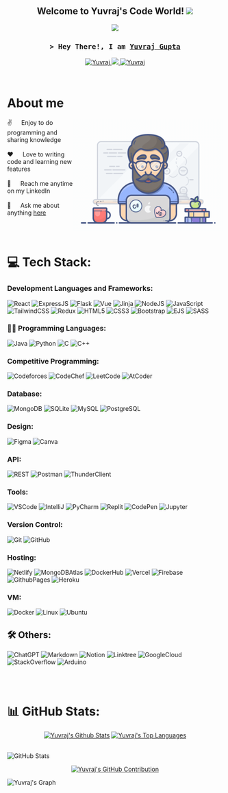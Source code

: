 <h2 align="center">
  Welcome to Yuvraj's Code World!
  <img src="https://media.giphy.com/media/hvRJCLFzcasrR4ia7z/giphy.gif" width="28">
</h2>

<p align="center">
  <a href="https://github.com/Yuvraj960"><img src="https://readme-typing-svg.herokuapp.com/?lines=Self%20Taught%20Programmer;Front%20End%20Developer;2%2B%20years%20of%20coding%20experience;Always%20learning%20new%20things&center=true&width=380&height=45"></a>
</p>

<h3 align="center">
        <samp>&gt; Hey There!, I am
                <b><a target="_blank" href="https://github.com/Yuvraj960">Yuvraj Gupta</a></b>
        </samp>
</h3>

<p align="center">
 <a href="https://www.linkedin.com/in/yuvraj-gupta-069967285/" target="_blank">
  <img src="https://img.shields.io/badge/LinkedIn-0077B5?style=for-the-badge&logo=linkedin&logoColor=white" alt="Yuvraj"/>
 </a>
 <a href="https://twitter.com/Yuvraj6596" target="_blank">
  <img src="https://img.shields.io/badge/Twitter-1DA1F2?style=for-the-badge&logo=twitter&logoColor=white" />
 </a>
 <a href="https://www.instagram.com/_code_curious_/" target="_blank">
  <img src="https://img.shields.io/badge/Instagram-fe4164?style=for-the-badge&logo=instagram&logoColor=white" alt="Yuvraj" />
 </a> 
</p>
<br />

# About me

<p>
 <img align="right" width="350" src="programmer.gif" alt="Coding gif" />

✌️ &emsp; Enjoy to do programming and sharing knowledge <br/><br/>
❤️ &emsp; Love to writing code and learning new features<br/><br/>
📧 &emsp; Reach me anytime on my LinkedIn<br/><br/>
💬 &emsp; Ask me about anything [here](https://github.com/Yuvraj960/Yuvraj960/issues)

</p>
<br/>
<br/>


# 💻 Tech Stack:

### Development Languages and Frameworks:

![React](https://img.shields.io/badge/react-%23007396.svg?style=for-the-badge&logo=react&logoColor=white)
![ExpressJS](https://img.shields.io/badge/Express.js-000000?style=for-the-badge&logo=express&logoColor=white)
![Flask](https://img.shields.io/badge/Flask-%23000.svg?style=for-the-badge&logo=flask&logoColor=white)
![Vue](https://img.shields.io/badge/Vue.js-35495E?style=for-the-badge&logo=vue.js&logoColor=4FC08D)
![Jinja](https://img.shields.io/badge/Jinja-%23000000.svg?style=for-the-badge&logo=jinja&logoColor=white)
![NodeJS](https://img.shields.io/badge/Node.js-43853D?style=for-the-badge&logo=node.js&logoColor=white)
![JavaScript](https://img.shields.io/badge/javascript-%23323330.svg?style=for-the-badge&logo=javascript&logoColor=%23F7DF1E)
![TailwindCSS](https://img.shields.io/badge/tailwindcss-%2338B2AC.svg?style=for-the-badge&logo=tailwind-css&logoColor=white)
![Redux](https://img.shields.io/badge/redux-%23593d88.svg?style=for-the-badge&logo=redux&logoColor=white)
![HTML5](https://img.shields.io/badge/html5-%23E34F26.svg?style=for-the-badge&logo=html5&logoColor=white)
![CSS3](https://img.shields.io/badge/css3-%231572B6.svg?style=for-the-badge&logo=css3&logoColor=white)
![Bootstrap](https://img.shields.io/badge/bootstrap-%238511FA.svg?style=for-the-badge&logo=bootstrap&logoColor=white)
![EJS](https://img.shields.io/badge/EJS-2B2D2E?style=for-the-badge&logo=EJS&logoColor=white)
![SASS](https://img.shields.io/badge/SASS-hotpink.svg?style=for-the-badge&logo=SASS&logoColor=white)

### 👨‍💻 Programming Languages:

![Java](https://img.shields.io/badge/java-%23ED8B00.svg?style=for-the-badge&logo=java&logoColor=white)
![Python](https://img.shields.io/badge/python-%2314354C.svg?style=for-the-badge&logo=python&logoColor=white)
![C](https://img.shields.io/badge/c-%2300599C.svg?style=for-the-badge&logo=c&logoColor=white)
![C++](https://img.shields.io/badge/C++-%2300599C.svg?style=for-the-badge&logo=c%2B%2B&logoColor=white)

### Competitive Programming:

![Codeforces](https://img.shields.io/badge/Codeforces-1F8ACB?style=for-the-badge&logo=Codeforces&logoColor=white)
![CodeChef](https://img.shields.io/badge/CodeChef-5B4638?style=for-the-badge&logo=CodeChef&logoColor=white)
![LeetCode](https://img.shields.io/badge/LeetCode-FFA116?style=for-the-badge&logo=LeetCode&logoColor=white)
![AtCoder](https://img.shields.io/badge/AtCoder-2EC866?style=for-the-badge&logo=AtCoder&logoColor=white)

### Database:

![MongoDB](https://img.shields.io/badge/MongoDB-4EA94B?style=for-the-badge&logo=mongodb&logoColor=white)
![SQLite](https://img.shields.io/badge/sqlite-%2307405e.svg?style=for-the-badge&logo=sqlite&logoColor=white)
![MySQL](https://img.shields.io/badge/mysql-%2300f.svg?style=for-the-badge&logo=mysql&logoColor=white)
![PostgreSQL](https://img.shields.io/badge/postgres-%23316192.svg?style=for-the-badge&logo=postgresql&logoColor=white)

### Design:

![Figma](https://img.shields.io/badge/figma-%23F24E1E.svg?style=for-the-badge&logo=figma&logoColor=white)
![Canva](https://img.shields.io/badge/Canva-%2300C4CC.svg?style=for-the-badge&logo=Canva&logoColor=white)

### API:

![REST](https://img.shields.io/badge/REST-000000?style=for-the-badge&logo=rest&logoColor=white)
![Postman](https://img.shields.io/badge/Postman-FF6C37?style=for-the-badge&logo=Postman&logoColor=white)
![ThunderClient](https://img.shields.io/badge/ThunderClient-FF6C37?style=for-the-badge&logo=ThunderClient&logoColor=white)

### Tools:

![VSCode](https://img.shields.io/badge/Visual%20Studio%20Code-0078d7?style=for-the-badge&logo=visual-studio-code&logoColor=white)
![IntelliJ](https://img.shields.io/badge/IntelliJ%20IDEA-000000.svg?style=for-the-badge&logo=IntelliJ%20IDEA&logoColor=white)
![PyCharm](https://img.shields.io/badge/PyCharm-000000.svg?style=for-the-badge&logo=PyCharm&logoColor=white)
![Replit](https://img.shields.io/badge/Replit-667881?style=for-the-badge&logo=replit&logoColor=white)
![CodePen](https://img.shields.io/badge/CodePen-000000?style=for-the-badge&logo=codepen&logoColor=white)
![Jupyter](https://img.shields.io/badge/Jupyter-%23F37626.svg?style=for-the-badge&logo=Jupyter&logoColor=white)

### Version Control:

![Git](https://img.shields.io/badge/git-%23F05033.svg?style=for-the-badge&logo=git&logoColor=white)
![GitHub](https://img.shields.io/badge/github-%23121011.svg?style=for-the-badge&logo=github&logoColor=white)

### Hosting:

![Netlify](https://img.shields.io/badge/netlify-%23000000.svg?style=for-the-badge&logo=netlify&logoColor=#00C7B7)
![MongoDBAtlas](https://img.shields.io/badge/MongoDB%20Atlas-4EA94B?style=for-the-badge&logo=mongodb&logoColor=white)
![DockerHub](https://img.shields.io/badge/Docker%20Hub-2496ED?style=for-the-badge&logo=docker&logoColor=white)
![Vercel](https://img.shields.io/badge/vercel-%23000000.svg?style=for-the-badge&logo=vercel&logoColor=white)
![Firebase](https://img.shields.io/badge/firebase-%23039BE5.svg?style=for-the-badge&logo=firebase)
![GithubPages](https://img.shields.io/badge/github%20pages-121013?style=for-the-badge&logo=github&logoColor=white)
![Heroku](https://img.shields.io/badge/heroku-%23430098.svg?style=for-the-badge&logo=heroku&logoColor=white)

### VM:

![Docker](https://img.shields.io/badge/Docker-2496ED?style=for-the-badge&logo=docker&logoColor=white)
![Linux](https://img.shields.io/badge/Linux-FCC624?style=for-the-badge&logo=linux&logoColor=black)
![Ubuntu](https://img.shields.io/badge/Ubuntu-E95420?style=for-the-badge&logo=ubuntu&logoColor=white)

## 🛠️ Others:

![ChatGPT](https://img.shields.io/badge/ChatGPT-136AD5?style=for-the-badge&logo=OpenAI&logoColor=white)
![Markdown](https://img.shields.io/badge/markdown-%23000000.svg?style=for-the-badge&logo=markdown&logoColor=white)
![Notion](https://img.shields.io/badge/Notion-000000?style=for-the-badge&logo=notion&logoColor=white)
![Linktree](https://img.shields.io/badge/Linktree-39E09B?style=for-the-badge&logo=Linktree&logoColor=white)
![GoogleCloud](https://img.shields.io/badge/Google%20Cloud-4285F4?style=for-the-badge&logo=Google%20Cloud&logoColor=white)
![StackOverflow](https://img.shields.io/badge/Stack%20Overflow-FE7A16?style=for-the-badge&logo=Stack%20Overflow&logoColor=white)
![Arduino](https://img.shields.io/badge/Arduino-00979D?style=for-the-badge&logo=Arduino&logoColor=white)

<br/>
<br/>

# 📊 GitHub Stats:

<p align="center">
<a> 
  <a href="https://github.com/Yuvraj960"><img alt="Yuvraj's Github Stats" src="https://github-readme-streak-stats.herokuapp.com/?user=Yuvraj960&theme=dark&hide_border=fals" height="192px" width="49.5%"/></a>
  <a href="https://github.com/Yuvraj960"><img alt="Yuvraj's Top Languages" src="https://denvercoder1-github-readme-stats.vercel.app/api/top-langs/?username=Yuvraj960&langs_count=8&layout=compact&theme=react&border_color=7F3FBF&bg_color=0D1117&title_color=F85D7F&icon_color=F8D866" height="192px" width="49.5%"/></a>
  <!-- <a href="https://github.com/Yuvraj960" align="center"><img alt="Yuvraj's Github Stats" src="https://github-readme-streak-stats.herokuapp.com/?user=Yuvraj960&theme=react&border_color=7F3FBF&bg_color=0D1117&title_color=F85D7F&icon_color=F8D866" height="192px" width="49.5%" align = "center"/></a> -->
  <br/>
  <br/>
</a>
</p>

![GitHub Stats](https://github-readme-stats.vercel.app/api?username=Yuvraj960&theme=vue-dark&show_icons=true&hide_border=true&count_private=true)

<p align="center">
  <a href="https://github.com/Yuvraj960">
    <img src="https://github-profile-summary-cards.vercel.app/api/cards/profile-details?username=Yuvraj960&theme=radical" alt="Yuvraj's GitHub Contribution"/>
  </a>
</p>

![Yuvraj's Graph](https://github-readme-activity-graph.vercel.app/graph?username=Yuvraj960&custom_title=Yuvraj's%20GitHub%20Activity%20Graph&bg_color=0D1117&color=7F3FBF&line=7F3FBF&point=7F3FBF&area_color=FFFFFF&title_color=FFFFFF&area=true)

<!-- ### ✍️ Random Dev Quote

![](https://quotes-github-readme.vercel.app/api?type=horizontal&theme=radical) -->

<!-- ### 😂 Random Dev Meme

<img src='https://memer-new.vercel.app/' style="height: 400px;"/> -->
